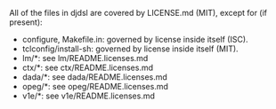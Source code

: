 All of the files in djdsl are covered by LICENSE.md (MIT), except for (if present):
 * configure, Makefile.in: governed by license inside itself (ISC).
 * tclconfig/install-sh: governed by license inside itself (MIT).
 * lm/*: see lm/README.licenses.md
 * ctx/*: see ctx/README.licenses.md
 * dada/*: see dada/README.licenses.md
 * opeg/*: see opeg/README.licenses.md
 * v1e/*: see v1e/README.licenses.md
